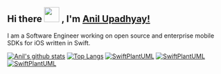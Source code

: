 ## Hi there <img src="https://media.giphy.com/media/ujrj9aoOdNvXO/giphy.gif" width="35px"> , I'm [Anil Upadhyay!]()

I am a Software Engineer working on open source and enterprise mobile SDKs for iOS written in Swift.

[![Anil's github stats](https://github-readme-stats.vercel.app/api?username=anil291987&count_private=false&show_icons=true&theme=merko)](https://github.com/anuraghazra/github-readme-stats)
[![Top Langs](https://github-readme-stats.vercel.app/api/top-langs/?username=anil291987&layout=compact&theme=merko)](https://github.com/anuraghazra/github-readme-stats)
[![SwiftPlantUML](https://github-readme-stats.vercel.app/api/pin/?username=anil291987&repo=swiftnio-in-action&theme=merko)](https://github.com/anuraghazra/github-readme-stats)
[![SwiftPlantUML](https://github-readme-stats.vercel.app/api/pin/?username=anil291987&repo=CNIOOpenSSLFramework&theme=merko)](https://github.com/anuraghazra/github-readme-stats)
[![SwiftPlantUML](https://github-readme-stats.vercel.app/api/pin/?username=anil291987&repo=LearningSwiftUI&theme=merko)](https://github.com/anuraghazra/github-readme-stats)
